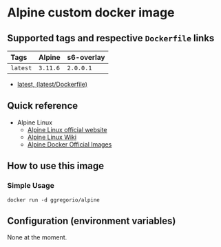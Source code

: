 # Alpine custom docker image

## Supported tags and respective `Dockerfile` links

| Tags         | Alpine   | s6-overlay |
|:-------------|:---------|:-----------|
| `latest`     | `3.11.6` | `2.0.0.1` |

* [latest, (latest/Dockerfile)](https://github.com/GeorgioLPB/docker-alpine/blob/master/Dockerfile.amd64)

## Quick reference

* Alpine Linux
  * [Alpine Linux official website](https://www.alpinelinux.org/)
  * [Alpine Linux Wiki](https://wiki.alpinelinux.org/wiki/Main_Page)
  * [Alpine Docker Official Images](https://hub.docker.com/_/alpine)

## How to use this image

### Simple Usage

	docker run -d ggregorio/alpine

## Configuration (environment variables)

None at the moment.

